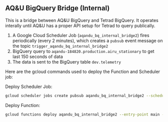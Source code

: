 ## AQ&U BigQuery Bridge (Internal)
This is a bridge between AQ&U BigQuery and Tetrad BigQuery. It operates interally until AQ&U has a proper API setup for Tetrad to query publically. 

1. A Google Cloud Scheduler Job (`aqandu_bq_internal_bridge2`) fires periodically (every 2 minutes), which creates a `pubsub` event message on the topic `trigger_aqandu_bq_internal_bridge2`
2. BigQuery query to `aqandu-184820.production.airu_stationary` to get last 150 seconds of data
4. The data is sent to the BigQuery table `dev.telemetry`

Here are the gcloud commands used to deploy the Function and Scheduler job:

Deploy Scheduler Job:
```bash
gcloud scheduler jobs create pubsub aqandu_bq_internal_bridge2 --schedule "*/2 * * * *" --topic trigger_aqandu_bq_internal_bridge2 --message-body "PewPew"
```
Deploy Function:
```bash
gcloud functions deploy aqandu_bq_internal_bridge2 --entry-point main --runtime python38 --trigger-resource trigger_aqandu_bq_internal_bridge2 --trigger-event google.pubsub.topic.publish --timeout 540s --env-vars-file .env.yaml
```